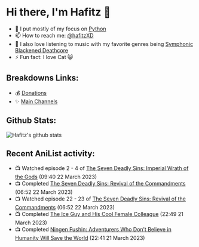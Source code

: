 # Hi there, I'm Hafitz 👋
- 🐍 I put mostly of my focus on [Python](https://python.org)
- 📫 How to reach me: [@hafitzXD](https://t.me/hafitzXD)
- 🎵 I also love listening to music with my favorite genres being [Symphonic Blackened Deathcore](https://youtu.be/qyYmS_iBcy4)
- ⚡ Fun fact: I love Cat 😺

## Breakdowns Links:
- 💰 [Donations](https://t.me/TheBreakdowns/2)
- ✨ [Main Channels](https://t.me/TheBreakdowns)

## Github Stats:
![Hafitz's github stats](https://github-readme-stats.vercel.app/api?username=breakdowns&show_icons=true&count_private=true&bg_color=00000000&text_color=777)

## Recent AniList activity:
<!-- ANILIST_ACTIVITY:start -->

-   📺 Watched episode 2 - 4 of [The Seven Deadly Sins: Imperial Wrath of the Gods](https://anilist.co/anime/108928) (09:40 22 March 2023)
-   📺 Completed [The Seven Deadly Sins: Revival of the Commandments](https://anilist.co/anime/99539) (06:52 22 March 2023)
-   📺 Watched episode 22 - 23 of [The Seven Deadly Sins: Revival of the Commandments](https://anilist.co/anime/99539) (06:52 22 March 2023)
-   📺 Completed [The Ice Guy and His Cool Female Colleague](https://anilist.co/anime/151252) (22:49 21 March 2023)
-   📺 Completed [Ningen Fushin: Adventurers Who Don’t Believe in Humanity Will Save the World](https://anilist.co/anime/137909) (22:41 21 March 2023)

<!-- ANILIST_ACTIVITY:end -->
